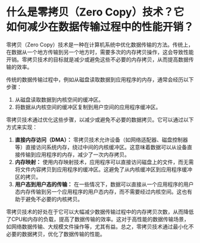 # 什么是零拷贝（Zero Copy）技术？它如何减少在数据传输过程中的性能开销？

零拷贝（Zero Copy）技术是一种在计算机系统中优化数据传输的方法。传统上，在数据从一个地方传输到另一个地方时，需要多次的内存拷贝操作，这会导致性能开销。零拷贝技术的目标就是减少或避免这些不必要的内存拷贝，从而提高数据传输的效率。

传统的数据传输过程中，例如从磁盘读取数据到应用程序的内存，通常会经历以下步骤：

1. 从磁盘读取数据到内核空间的缓冲区。
2. 将数据从内核空间的缓冲区复制到用户空间的应用程序缓冲区。

零拷贝技术通过优化这些步骤，以减少或避免不必要的数据拷贝。它可以通过以下方式来实现：

1. **直接内存访问（DMA）：** 零拷贝技术允许设备（如网络适配器、磁盘控制器等）直接访问系统内存，绕过中间的内核缓冲区。这意味着数据可以从设备直接传输到应用程序的内存，减少了一次内存拷贝。
2. **内存映射：** 使用内存映射技术，应用程序可以直接访问磁盘上的文件，而无需将文件内容拷贝到应用程序的缓冲区。这避免了从内核缓冲区到应用程序缓冲区的拷贝。
3. **用户态到用户态的传输：** 在一些情况下，数据可以直接从一个应用程序的用户态内存传输到另一个应用程序的用户态内存，而不需要经过内核空间。这也有助于避免不必要的内核拷贝。

零拷贝技术的好处在于它可以大幅减少数据传输过程中的内存拷贝次数，从而降低了CPU和内存的负载，提高了数据传输的效率。这对于高性能的数据传输场景，如网络数据传输、大规模文件操作等，尤其有益。总之，零拷贝技术通过最小化不必要的数据拷贝，优化了数据传输的性能。
